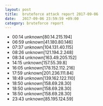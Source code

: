 ```yaml
---
layout: post
title:  bruteforce attack report 2017-09-06
date:   2017-09-06 23:59:59 +09:00
category: bruteforce report
---
```


* 00:14 unknown[80.14.215.194]
* 06:59 unknown[41.180.80.146]
* 07:37 unknown[104.131.40.115]
* 08:26 unknown[121.194.2.248]
* 08:34 unknown[163.49.205.152]
* 14:15 unknown[157.55.39.8]
* 16:05 unknown[178.152.112.216]
* 17:59 unknown[201.236.111.84]
* 18:49 unknown[139.162.122.110]
* 18:50 unknown[158.69.28.30]
* 18:50 unknown[158.69.28.30]
* 18:50 unknown[158.69.28.30]
* 23:43 unknown[85.195.124.59]
